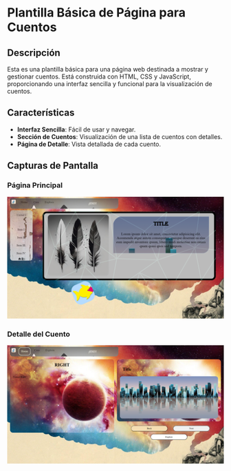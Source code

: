 # Plantilla Básica de Página para Cuentos

## Descripción

Esta es una plantilla básica para una página web destinada a mostrar y gestionar cuentos. Está construida con HTML, CSS y JavaScript, proporcionando una interfaz sencilla y funcional para la visualización de cuentos.

## Características

- **Interfaz Sencilla**: Fácil de usar y navegar.
- **Sección de Cuentos**: Visualización de una lista de cuentos con detalles.
- **Página de Detalle**: Vista detallada de cada cuento.

## Capturas de Pantalla

### Página Principal
![Página Principal](MyStories/MyStories/img/Main.png)

### Detalle del Cuento
![Ejemplo de presentacion](MyStories/MyStories/img/Activ.png)



